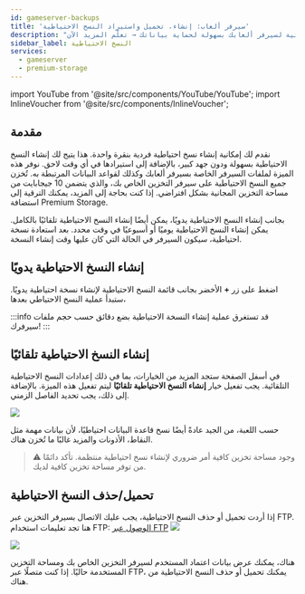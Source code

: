 ```yaml
---
id: gameserver-backups
title: 'سيرفر ألعاب: إنشاء، تحميل واستيراد النسخ الاحتياطية'
description: "اكتشف كيف تنشئ وتستعيد النسخ الاحتياطية اليدوية أو التلقائية لسيرفر ألعابك بسهولة لحماية بياناتك → تعلّم المزيد الآن"
sidebar_label: النسخ الاحتياطية
services:
  - gameserver
  - premium-storage
---
```


import YouTube from '@site/src/components/YouTube/YouTube';
import InlineVoucher from '@site/src/components/InlineVoucher';

## مقدمة
نقدم لك إمكانية إنشاء نسخ احتياطية فردية بنقرة واحدة. هذا يتيح لك إنشاء النسخ الاحتياطية بسهولة ودون جهد كبير، بالإضافة إلى استيرادها في أي وقت لاحق. نوفر هذه الميزة لملفات السيرفر الخاصة بسيرفر ألعابك وكذلك لقواعد البيانات المرتبطة به. تُخزن جميع النسخ الاحتياطية على سيرفر التخزين الخاص بك، والذي يتضمن 10 جيجابايت من مساحة التخزين المجانية بشكل افتراضي. إذا كنت بحاجة إلى المزيد، يمكنك الترقية إلى استضافة Premium Storage.

بجانب إنشاء النسخ الاحتياطية يدويًا، يمكن أيضًا إنشاء النسخ الاحتياطية تلقائيًا بالكامل. يمكن إنشاء النسخ الاحتياطية يوميًا أو أسبوعيًا في وقت محدد. بعد استعادة نسخة احتياطية، سيكون السيرفر في الحالة التي كان عليها وقت إنشاء النسخة.

<YouTube videoId="yUDAcfyDELc" imageSrc="https://screensaver01.zap-hosting.com/index.php/s/CTWHD2Lq4QqFWQw/preview" title="كيفية إنشاء نسخ احتياطية لسيرفرك!" description="هل تفضل الفهم بشكل أفضل عندما ترى الأمور قيد التنفيذ؟ لدينا ما يناسبك! استمتع بفيديو يشرح كل شيء لك. سواء كنت مستعجلًا أو تفضل التعلم بطريقة ممتعة وجذابة!"/>

<InlineVoucher />

## إنشاء النسخ الاحتياطية يدويًا

اضغط على زر **+** الأخضر بجانب قائمة النسخ الاحتياطية لإنشاء نسخة احتياطية يدويًا. ستبدأ عملية النسخ الاحتياطي بعدها،  

:::info
قد تستغرق عملية إنشاء النسخة الاحتياطية بضع دقائق حسب حجم ملفات سيرفرك!
:::

## إنشاء النسخ الاحتياطية تلقائيًا

في أسفل الصفحة ستجد المزيد من الخيارات، بما في ذلك إعدادات النسخ الاحتياطية التلقائية. يجب تفعيل خيار **إنشاء النسخ الاحتياطية تلقائيًا** ليتم تفعيل هذه الميزة. بالإضافة إلى ذلك، يجب تحديد الفاصل الزمني.

![](https://screensaver01.zap-hosting.com/index.php/s/gB9n6JspdNW73bj/preview)

حسب اللعبة، من الجيد عادةً أيضًا نسخ قاعدة البيانات احتياطيًا، لأن بيانات مهمة مثل النقاط، الأذونات والمزيد غالبًا ما تُخزن هناك.

>⚠️ وجود مساحة تخزين كافية أمر ضروري لإنشاء نسخ احتياطية منتظمة. تأكد دائمًا من توفر مساحة تخزين كافية لديك. 

## تحميل/حذف النسخ الاحتياطية

إذا أردت تحميل أو حذف النسخ الاحتياطية، يجب عليك الاتصال بسيرفر التخزين عبر FTP. هنا تجد تعليمات استخدام FTP: [الوصول عبر FTP](gameserver-ftpaccess.md)
![](https://screensaver01.zap-hosting.com/index.php/s/tfJoBpaELEPKMij/preview)

![](https://screensaver01.zap-hosting.com/index.php/s/q3E8XTX8gRQoasY/preview)

هناك، يمكنك عرض بيانات اعتماد المستخدم لسيرفر التخزين الخاص بك ومساحة التخزين المستخدمة حاليًا. إذا كنت متصلًا عبر FTP، يمكنك تحميل أو حذف النسخ الاحتياطية من هناك.

<InlineVoucher />
